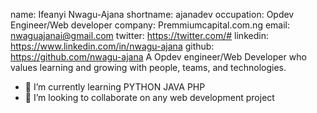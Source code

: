 name: Ifeanyi Nwagu-Ajana
shortname: ajanadev
occupation: Opdev Engineer/Web developer
company: Premmiumcapital.com.ng
email: nwaguajanai@gmail.com
twitter: https://twitter.com/#
linkedin: https://www.linkedin.com/in/nwagu-ajana
github: https://github.com/nwagu-ajana
A Opdev engineer/Web Developer who values learning and growing with people, teams, and technologies.
- 🌱 I’m currently learning PYTHON JAVA PHP
- 💞️ I’m looking to collaborate on any web development project

<!---
Nwagu-Ajana/Nwagu-Ajana is a ✨ special ✨ repository because its `README.md` (this file) appears on your GitHub profile.
You can click the Preview link to take a look at your changes.
--->
